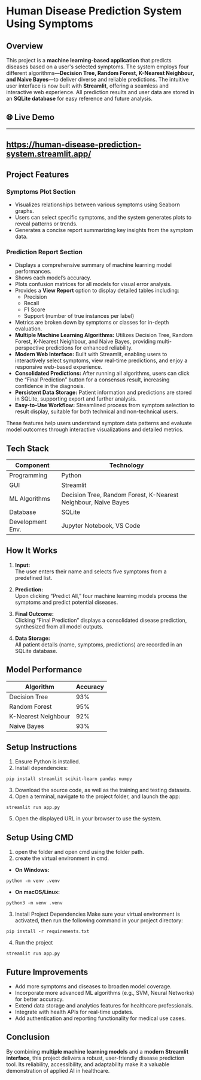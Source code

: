 # Human Disease Prediction System Using Symptoms

## Overview

This project is a **machine learning-based application** that predicts diseases based on a user's selected symptoms. The system employs four different algorithms—**Decision Tree, Random Forest, K-Nearest Neighbour, and Naive Bayes**—to deliver diverse and reliable predictions. The intuitive user interface is now built with **Streamlit**, offering a seamless and interactive web experience. All prediction results and user data are stored in an **SQLite database** for easy reference and future analysis.

## 🌐 Live Demo
---
https://human-disease-prediction-system.streamlit.app/
---

## Project Features

### Symptoms Plot Section
- Visualizes relationships between various symptoms using Seaborn graphs.
- Users can select specific symptoms, and the system generates plots to reveal patterns or trends.
- Generates a concise report summarizing key insights from the symptom data.

### Prediction Report Section
- Displays a comprehensive summary of machine learning model performances.
- Shows each model’s accuracy.
- Plots confusion matrices for all models for visual error analysis.
- Provides a **View Report** option to display detailed tables including:
  - Precision
  - Recall
  - F1 Score
  - Support (number of true instances per label)
- Metrics are broken down by symptoms or classes for in-depth evaluation.
- **Multiple Machine Learning Algorithms:** Utilizes Decision Tree, Random Forest, K-Nearest Neighbour, and Naive Bayes, providing multi-perspective predictions for enhanced reliability.
- **Modern Web Interface:** Built with Streamlit, enabling users to interactively select symptoms, view real-time predictions, and enjoy a responsive web-based experience.
- **Consolidated Predictions:** After running all algorithms, users can click the “Final Prediction” button for a consensus result, increasing confidence in the diagnosis.
- **Persistent Data Storage:** Patient information and predictions are stored in SQLite, supporting export and further analysis.
- **Easy-to-Use Workflow:** Streamlined process from symptom selection to result display, suitable for both technical and non-technical users.


These features help users understand symptom data patterns and evaluate model outcomes through interactive visualizations and detailed metrics.



## Tech Stack

| Component        | Technology           |
|------------------|---------------------|
| Programming      | Python              |
| GUI              | Streamlit           |
| ML Algorithms    | Decision Tree, Random Forest, K-Nearest Neighbour, Naive Bayes |
| Database         | SQLite              |
| Development Env. | Jupyter Notebook, VS Code |

## How It Works

1. **Input:**  
   The user enters their name and selects five symptoms from a predefined list.

2. **Prediction:**  
   Upon clicking “Predict All,” four machine learning models process the symptoms and predict potential diseases.

3. **Final Outcome:**  
   Clicking “Final Prediction” displays a consolidated disease prediction, synthesized from all model outputs.

4. **Data Storage:**  
   All patient details (name, symptoms, predictions) are recorded in an SQLite database.

## Model Performance

| Algorithm              | Accuracy |
|------------------------|----------|
| Decision Tree          | 93%      |
| Random Forest          | 95%      |
| K-Nearest Neighbour    | 92%      |
| Naive Bayes            | 93%      |

## Setup Instructions

1. Ensure Python is installed.
2. Install dependencies:  
```
pip install streamlit scikit-learn pandas numpy
```
3. Download the source code, as well as the training and testing datasets.
4. Open a terminal, navigate to the project folder, and launch the app:  
```
streamlit run app.py
```
5. Open the displayed URL in your browser to use the system.

## Setup Using CMD
1. open the folder and open cmd using the folder path.
2. create the virtual environment in cmd.
- **On Windows:**
```
python -m venv .venv
```
- **On macOS/Linux:**
```
python3 -m venv .venv
```
3. Install Project Dependencies
Make sure your virtual environment is activated, then run the following command in your project directory:
```
pip install -r requirements.txt
```
4. Run the project
```
streamlit run app.py
```
## Future Improvements

- Add more symptoms and diseases to broaden model coverage.
- Incorporate more advanced ML algorithms (e.g., SVM, Neural Networks) for better accuracy.
- Extend data storage and analytics features for healthcare professionals.
- Integrate with health APIs for real-time updates.
- Add authentication and reporting functionality for medical use cases.

## Conclusion

By combining **multiple machine learning models** and a **modern Streamlit interface**, this project delivers a robust, user-friendly disease prediction tool. Its reliability, accessibility, and adaptability make it a valuable demonstration of applied AI in healthcare.

